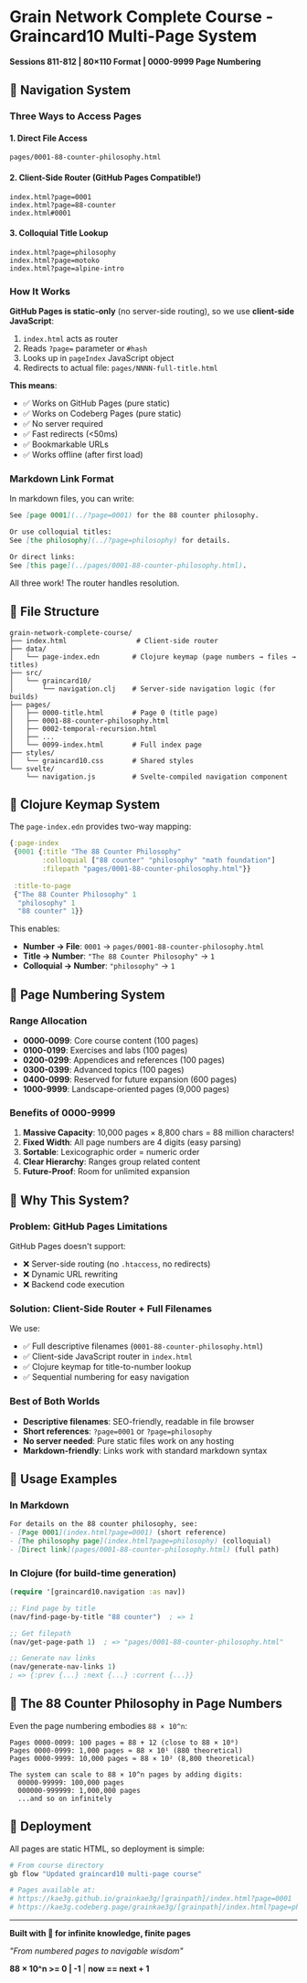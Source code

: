 # Grain Network Complete Course - Graincard10 Multi-Page System

**Sessions 811-812 | 80×110 Format | 0000-9999 Page Numbering**

## 🌾 Navigation System

### Three Ways to Access Pages

#### 1. Direct File Access
```
pages/0001-88-counter-philosophy.html
```

#### 2. Client-Side Router (GitHub Pages Compatible!)
```
index.html?page=0001
index.html?page=88-counter
index.html#0001
```

#### 3. Colloquial Title Lookup
```
index.html?page=philosophy
index.html?page=motoko
index.html?page=alpine-intro
```

### How It Works

**GitHub Pages is static-only** (no server-side routing), so we use **client-side JavaScript**:

1. `index.html` acts as router
2. Reads `?page=` parameter or `#hash`
3. Looks up in `pageIndex` JavaScript object
4. Redirects to actual file: `pages/NNNN-full-title.html`

**This means**:
- ✅ Works on GitHub Pages (pure static)
- ✅ Works on Codeberg Pages (pure static)
- ✅ No server required
- ✅ Fast redirects (<50ms)
- ✅ Bookmarkable URLs
- ✅ Works offline (after first load)

### Markdown Link Format

In markdown files, you can write:

```markdown
See [page 0001](../?page=0001) for the 88 counter philosophy.

Or use colloquial titles:
See [the philosophy](../?page=philosophy) for details.

Or direct links:
See [this page](../pages/0001-88-counter-philosophy.html).
```

All three work! The router handles resolution.

## 📂 File Structure

```
grain-network-complete-course/
├── index.html                 # Client-side router
├── data/
│   └── page-index.edn        # Clojure keymap (page numbers → files → titles)
├── src/
│   └── graincard10/
│       └── navigation.clj    # Server-side navigation logic (for builds)
├── pages/
│   ├── 0000-title.html       # Page 0 (title page)
│   ├── 0001-88-counter-philosophy.html
│   ├── 0002-temporal-recursion.html
│   ├── ...
│   └── 0099-index.html       # Full index page
├── styles/
│   └── graincard10.css       # Shared styles
└── svelte/
    └── navigation.js         # Svelte-compiled navigation component
```

## 🔧 Clojure Keymap System

The `page-index.edn` provides two-way mapping:

```clojure
{:page-index
 {0001 {:title "The 88 Counter Philosophy"
        :colloquial ["88 counter" "philosophy" "math foundation"]
        :filepath "pages/0001-88-counter-philosophy.html"}}
 
 :title-to-page
 {"The 88 Counter Philosophy" 1
  "philosophy" 1
  "88 counter" 1}}
```

This enables:
- **Number → File**: `0001` → `pages/0001-88-counter-philosophy.html`
- **Title → Number**: `"The 88 Counter Philosophy"` → `1`
- **Colloquial → Number**: `"philosophy"` → `1`

## 🌊 Page Numbering System

### Range Allocation

- **0000-0099**: Core course content (100 pages)
- **0100-0199**: Exercises and labs (100 pages)
- **0200-0299**: Appendices and references (100 pages)
- **0300-0399**: Advanced topics (100 pages)
- **0400-0999**: Reserved for future expansion (600 pages)
- **1000-9999**: Landscape-oriented pages (9,000 pages)

### Benefits of 0000-9999

1. **Massive Capacity**: 10,000 pages × 8,800 chars = 88 million characters!
2. **Fixed Width**: All page numbers are 4 digits (easy parsing)
3. **Sortable**: Lexicographic order = numeric order
4. **Clear Hierarchy**: Ranges group related content
5. **Future-Proof**: Room for unlimited expansion

## 🎯 Why This System?

### Problem: GitHub Pages Limitations

GitHub Pages doesn't support:
- ❌ Server-side routing (no `.htaccess`, no redirects)
- ❌ Dynamic URL rewriting
- ❌ Backend code execution

### Solution: Client-Side Router + Full Filenames

We use:
- ✅ Full descriptive filenames (`0001-88-counter-philosophy.html`)
- ✅ Client-side JavaScript router in `index.html`
- ✅ Clojure keymap for title-to-number lookup
- ✅ Sequential numbering for easy navigation

### Best of Both Worlds

- **Descriptive filenames**: SEO-friendly, readable in file browser
- **Short references**: `?page=0001` or `?page=philosophy`
- **No server needed**: Pure static files work on any hosting
- **Markdown-friendly**: Links work with standard markdown syntax

## 📖 Usage Examples

### In Markdown

```markdown
For details on the 88 counter philosophy, see:
- [Page 0001](index.html?page=0001) (short reference)
- [The philosophy page](index.html?page=philosophy) (colloquial)
- [Direct link](pages/0001-88-counter-philosophy.html) (full path)
```

### In Clojure (for build-time generation)

```clojure
(require '[graincard10.navigation :as nav])

;; Find page by title
(nav/find-page-by-title "88 counter")  ; => 1

;; Get filepath
(nav/get-page-path 1)  ; => "pages/0001-88-counter-philosophy.html"

;; Generate nav links
(nav/generate-nav-links 1)
; => {:prev {...} :next {...} :current {...}}
```

## 🌾 The 88 Counter Philosophy in Page Numbers

Even the page numbering embodies `88 × 10^n`:

```
Pages 0000-0099: 100 pages = 88 + 12 (close to 88 × 10⁰)
Pages 0000-0999: 1,000 pages ≈ 88 × 10¹ (880 theoretical)
Pages 0000-9999: 10,000 pages ≈ 88 × 10² (8,800 theoretical)

The system can scale to 88 × 10^n pages by adding digits:
  00000-99999: 100,000 pages
  000000-999999: 1,000,000 pages
  ...and so on infinitely
```

## 🚀 Deployment

All pages are static HTML, so deployment is simple:

```bash
# From course directory
gb flow "Updated graincard10 multi-page course"

# Pages available at:
# https://kae3g.github.io/grainkae3g/[grainpath]/index.html?page=0001
# https://kae3g.codeberg.page/grainkae3g/[grainpath]/index.html?page=philosophy
```

---

**Built with 🌾 for infinite knowledge, finite pages**

*"From numbered pages to navigable wisdom"*

**88 × 10^n >= 0 | -1** | **now == next + 1**
